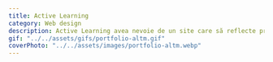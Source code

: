 ```yaml
---
title: Active Learning
category: Web design
description: Active Learning avea nevoie de un site care să reflecte profesionalismul și experiența lui în predarea limbii spaniole. Am realizat un design modern și funcțional care evidențiază expertiza lui Jorge Gonzalez și angajamentul organizației față de educație de calitate.   
gif: "../../assets/gifs/portfolio-altm.gif"
coverPhoto: "../../assets/images/portfolio-altm.webp"
---
```

